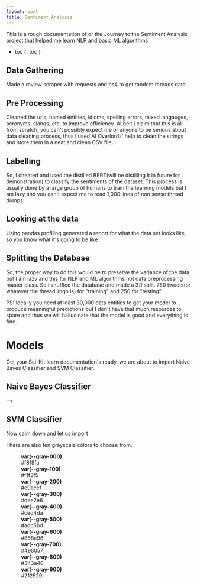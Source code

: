 ```yaml
---
layout: post
title: Sentiment Analysis
---
```


This is a rough documentation of or the Journey to the Sentiment Analysis project that helped me learn NLP and basic ML algorithms

- toc
{: toc }

## Data Gathering
Made a review scraper with requests and bs4 to get random threads data.

## Pre Processing
Cleaned the urls, named entities, idioms, spelling errors, mixed langauges, acronyms, slangs, etc. to improve efficiency. ALbeit I claim that this is all from scratch, you can't possibly expect me or anyone to be serious about data cleaning process, thus I used AI Overlords' help to clean the strings and store them in a neat and clean CSV file.

## Labelling
So, I cheated and used the distilled BERT(will be distilling it in future for demonstration) to classify the sentiments of the dataset. This process is usually done by a large group of humans to train the learning models but I am lazy and you can't expect me to read 1,000 lines of non sense thread dumps.


## Looking at the data
Using pandas profiling generated a report for what the data set looks like, so you know what it's going to be like


## Splitting the Database
So, the proper way to do this would be to preserve the variance of the data but I am lazy and this for NLP and ML algorithms not data preprocessing master class. So I shuffled the database and made a 3:1 split. 750 tweets(or whatever the thread lingo is) for "training" and 250 for "testing".

PS: Ideally you need at least 30,000 data entities to get your model to produce meaningful predictions but I don't have that much resources to spare and thus we will hallucinate that the model is good and everything is fine.


# Models
Get your Sci-Kit learn documentation's ready, we are about to import Naive Bayes Classifier and SVM Classifier.

## Naive Bayes Classifier
-->

## SVM Classifier

Now calm down and let us import 

There are also ten grayscale colors to choose from.

<dl class="colors">
  <dt style="background-color: #f8f9fa;"></dt>
  <dd>
    <strong>var(--gray-000)</strong><br>
    #f8f9fa
  </dd>
  <dt style="background-color: #f1f3f5;"></dt>
  <dd>
    <strong>var(--gray-100)</strong><br>
    #f1f3f5
  </dd>
  <dt style="background-color: #e9ecef;"></dt>
  <dd>
    <strong>var(--gray-200)</strong><br>
    #e9ecef
  </dd>
  <dt style="background-color: #dee2e6;"></dt>
  <dd>
    <strong>var(--gray-300)</strong><br>
    #dee2e6
  </dd>
  <dt style="background-color: #ced4da;"></dt>
  <dd>
    <strong>var(--gray-400)</strong><br>
    #ced4da
  </dd>
  <dt style="background-color: #adb5bd;"></dt>
  <dd>
    <strong>var(--gray-500)</strong><br>
    #adb5bd
  </dd>
  <dt style="background-color: #868e96;"></dt>
  <dd>
    <strong>var(--gray-600)</strong><br>
    #868e96
  </dd>
  <dt style="background-color: #495057;"></dt>
  <dd>
    <strong>var(--gray-700)</strong><br>
    #495057
  </dd>
  <dt style="background-color: #343a40;"></dt>
  <dd>
    <strong>var(--gray-800)</strong><br>
    #343a40
  </dd>
  <dt style="background-color: #212529;"></dt>
  <dd>
    <strong>var(--gray-900)</strong><br>
    #212529
  </dd>
</dl>

